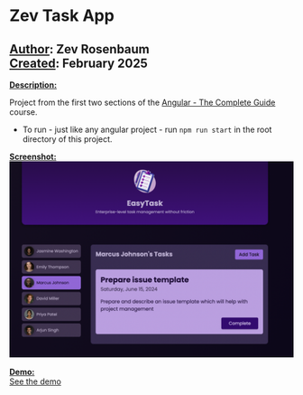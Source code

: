 # Zev Task App

## <u>Author</u>: Zev Rosenbaum<br><u>Created</u>: February 2025

<u>**Description:**</u><br>

Project from the first two sections of the [Angular - The Complete Guide](https://www.udemy.com/course/the-complete-guide-to-angular-2/?couponCode=KEEPLEARNING) course.
<ul>
<li>To run - just like any angular project - run <code>npm run start</code> in the root directory of this project.</li>
</ul>

<u>**Screenshot:**</u><br>
![User Demo](task_app_screenshot.png)

<u>**Demo:**</u><br>
[See the demo](task_app_demo.mov)
